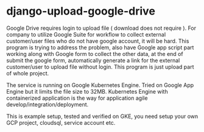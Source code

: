 # django-upload-google-drive

Google Drive requires login to upload file ( download does not require ). For company to utilize Google Suite for workflow to collect external customer/user files who do not have google account, it will be hard. This program is trying to address the problem, also have Google app script part working along with Google form to collect the other data, at the end of submit the google form, automatically generate a link for the external customer/user to upload file without login. This program is just upload part of whole project.

The service is running on Google Kubernetes Engine. Tried on Google App Engine but it limits the file size to 32MB. Kubernetes Engine with containerized application is the way for application agile develop/integration/deployment.

This is example setup, tested and verified on GKE, you need setup your own GCP project, cloudsql, service account etc.
